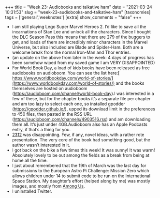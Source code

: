 +++
title = "Week 23: Audiobooks and talkative ham"
date = "2021-03-24 10:31:53"
slug = "week-23-audiobooks-and-talkative-ham"
[taxonomies]
tags = ['general','weeknotes']
[extra]
show_comments = "false"
+++

- I am still playing Lego Super Marvel Heroes 2. I’d like to save all the incarnations of Stan Lee and unlock all the characters. Since I bought the DLC Season Pass this means that there are 279 of the buggers to get, and loads of them are incredibly minor characters in the Marvel Universe, but also included are Blade and Spider-Ham. Both are a welcome break from the normal Iron-Man and Thor entries.
- (an update on the above from later in the week: 4 days of progress has been somehow wiped from my saved game I am VERY DISAPPOINTED)
- For World Book Day, a load of kids books have been released as free audiobooks on audioboom. You can see the list here:[ https://www.worldbookday.com/world-of-stories/](https://www.worldbookday.com/world-of-stories/) and the books themselves are hosted on audioboom (<https://audioboom.com/channel/world-book-day>).I was interested in a few of these, but for the chapter books it’s a separate file per chapter and am too lazy to select each one, so installed gpodder (<https://gpodder.github.io/>), upped its download limit in the preferences to 450 files, then pasted in the RSS URL (<https://audioboom.com/channels/4903516.rss>) and am downloading them all. It’s just under 4GB.Audioboom also has an Apple Podcasts entry, if that’s a thing for you.
- [2312](https://en.m.wikipedia.org/wiki/2312_(novel)) was disappointing. Few, if any, novel ideas, with a rather rote presentation. The very core of the book had something good, but the author wasn’t interested in it.
- I got back on the bike a few times this week! It was sunny! It was warm! Absolutely lovely to be out among the fields as a break from being at home all the time.
- I just about remembered that the 19th of March was the last day for submissions to the European Astro Pi Challenge: Mission Zero which allows children under 14 to submit code to be run on the International Space Station. My daughter’s effort (helped along by me) was mostly images, and mostly from [Among Us](https://en.m.wikipedia.org/wiki/Among_Us).
- I uninstalled Twitter.

